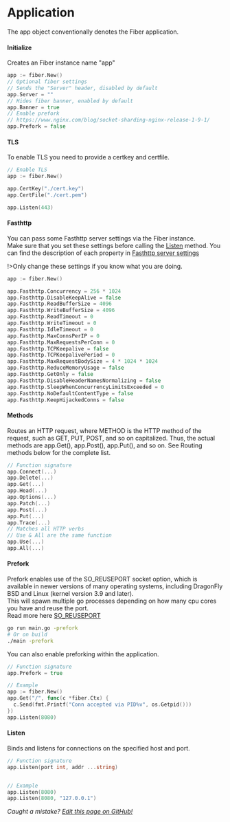 # Application
The app object conventionally denotes the Fiber application.

#### Initialize
Creates an Fiber instance name "app"
```go
app := fiber.New()
// Optional fiber settings
// Sends the "Server" header, disabled by default
app.Server = ""
// Hides fiber banner, enabled by default
app.Banner = true
// Enable prefork
// https://www.nginx.com/blog/socket-sharding-nginx-release-1-9-1/
app.Prefork = false
```

#### TLS
To enable TLS you need to provide a certkey and certfile.
```go
// Enable TLS
app := fiber.New()

app.CertKey("./cert.key")
app.CertFile("./cert.pem")

app.Listen(443)
```
#### Fasthttp
You can pass some Fasthttp server settings via the Fiber instance.  
Make sure that you set these settings before calling the [Listen](#listen) method. You can find the description of each property in [Fasthttp server settings](https://github.com/valyala/fasthttp/blob/master/server.go#L150)

!>Only change these settings if you know what you are doing.
```go
app := fiber.New()

app.Fasthttp.Concurrency = 256 * 1024
app.Fasthttp.DisableKeepAlive = false
app.Fasthttp.ReadBufferSize = 4096
app.Fasthttp.WriteBufferSize = 4096
app.Fasthttp.ReadTimeout = 0
app.Fasthttp.WriteTimeout = 0
app.Fasthttp.IdleTimeout = 0
app.Fasthttp.MaxConnsPerIP = 0
app.Fasthttp.MaxRequestsPerConn = 0
app.Fasthttp.TCPKeepalive = false
app.Fasthttp.TCPKeepalivePeriod = 0
app.Fasthttp.MaxRequestBodySize = 4 * 1024 * 1024
app.Fasthttp.ReduceMemoryUsage = false
app.Fasthttp.GetOnly = false
app.Fasthttp.DisableHeaderNamesNormalizing = false
app.Fasthttp.SleepWhenConcurrencyLimitsExceeded = 0
app.Fasthttp.NoDefaultContentType = false
app.Fasthttp.KeepHijackedConns = false
```

#### Methods
Routes an HTTP request, where METHOD is the HTTP method of the request, such as GET, PUT, POST, and so on capitalized. Thus, the actual methods are app.Get(), app.Post(), app.Put(), and so on. See Routing methods below for the complete list.
```go
// Function signature
app.Connect(...)
app.Delete(...)
app.Get(...)
app.Head(...)
app.Options(...)
app.Patch(...)
app.Post(...)
app.Put(...)
app.Trace(...)
// Matches all HTTP verbs
// Use & All are the same function
app.Use(...)
app.All(...)
```

#### Prefork
Prefork enables use of the SO_REUSEPORT socket option, which is available in newer versions of many operating systems, including DragonFly BSD and Linux (kernel version 3.9 and later).  
This will spawn multiple go processes depending on how many cpu cores you have and reuse the port.  
Read more here [SO_REUSEPORT](https://www.nginx.com/blog/socket-sharding-nginx-release-1-9-1/)
```bash
go run main.go -prefork
# Or on build
./main -prefork
```

You can also enable preforking within the application.
```go
// Function signature
app.Prefork = true

// Example
app := fiber.New()
app.Get("/", func(c *fiber.Ctx) {
  c.Send(fmt.Printf("Conn accepted via PID%v", os.Getpid()))
})
app.Listen(8080)
```

#### Listen
Binds and listens for connections on the specified host and port.
```go
// Function signature
app.Listen(port int, addr ...string)


// Example
app.Listen(8080)
app.Listen(8080, "127.0.0.1")
```


*Caught a mistake? [Edit this page on GitHub!](https://github.com/gofiber/fiber/blob/master/docs/application.md)*
